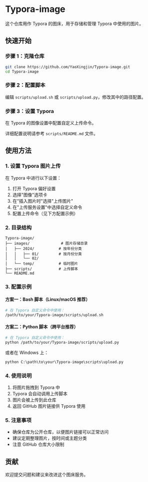 # Typora-image

这个仓库用作 Typora 的图床，用于存储和管理 Typora 中使用的图片。

## 快速开始

### 步骤 1：克隆仓库
```bash
git clone https://github.com/YaoXingjin/Typora-image.git
cd Typora-image
```

### 步骤 2：配置脚本
编辑 `scripts/upload.sh` 或 `scripts/upload.py`，修改其中的路径配置。

### 步骤 3：设置 Typora
在 Typora 的图像设置中配置自定义上传命令。

详细配置说明请参考 `scripts/README.md` 文件。

## 使用方法

### 1. 设置 Typora 图片上传

在 Typora 中进行以下设置：

1. 打开 Typora 偏好设置
2. 选择"图像"选项卡
3. 在"插入图片时"选择"上传图片"
4. 在"上传服务设置"中选择自定义命令
5. 配置上传命令（见下方配置示例）

### 2. 目录结构

```
Typora-image/
├── images/              # 图片存储目录
│   ├── 2024/           # 按年份分类
│   │   ├── 01/         # 按月份分类
│   │   └── 02/
│   └── temp/           # 临时图片
├── scripts/            # 上传脚本
└── README.md
```

### 3. 配置示例

#### 方案一：Bash 脚本（Linux/macOS 推荐）

```bash
# 在 Typora 自定义命令中使用：
/path/to/your/Typora-image/scripts/upload.sh
```

#### 方案二：Python 脚本（跨平台推荐）

```bash
# 在 Typora 自定义命令中使用：
python /path/to/your/Typora-image/scripts/upload.py
```

或者在 Windows 上：
```cmd
python C:\path\to\your\Typora-image\scripts\upload.py
```

### 4. 使用说明

1. 将图片拖拽到 Typora 中
2. Typora 会自动调用上传脚本
3. 图片会被上传到此仓库
4. 返回 GitHub 图片链接供 Typora 使用

### 5. 注意事项

- 确保仓库为公开仓库，以便图片链接可以正常访问
- 建议定期整理图片，按时间或主题分类
- 注意 GitHub 仓库大小限制

## 贡献

欢迎提交问题和建议来改进这个图床服务。